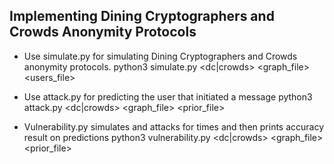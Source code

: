 ## Implementing Dining Cryptographers and Crowds Anonymity Protocols ##

- Use simulate.py for simulating Dining Cryptographers and Crowds anonymity protocols.
python3 simulate.py <dc|crowds> <graph_file> <c> <users_file> 

- Use attack.py for predicting the user that initiated a message
python3 attack.py <dc|crowds> <graph_file> <c> <prior_file> <output>  

- Vulnerability.py simulates and attacks for <runs> times and then prints accuracy result on predictions
python3 vulnerability.py <dc|crowds> <graph_file> <c> <prior_file> <runs>
